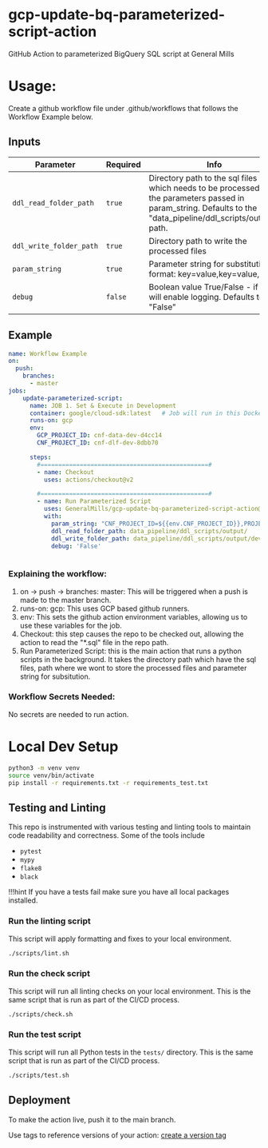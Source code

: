 # gcp-update-bq-parameterized-script-action
GitHub Action to parameterized BigQuery SQL script at General Mills


# Usage:
Create a github workflow file under .github/workflows that follows the Workflow Example below.

## Inputs

| Parameter           | Required | Info                                                                          |
| --------------------| -------- | ------------------------------------------------------------------------------|
| `ddl_read_folder_path`  | `true`   | Directory path to the sql files which needs to be processed with the parameters passed in param_string. Defaults to the "data_pipeline/ddl_scripts/output/" path.
| `ddl_write_folder_path`  | `true`   | Directory path to write the processed files
| `param_string`     | `true`   | Parameter string for substitution. format: key=value,key=value,
| `debug`     | `false`   | Boolean value True/False - if True will enable logging. Defaults to "False"

## Example

```yaml
name: Workflow Example
on:
  push:
    branches:
      - master
jobs:
    update-parameterized-script:
      name: JOB 1. Set & Execute in Development
      container: google/cloud-sdk:latest   # Job will run in this Docker image
      runs-on: gcp
      env:
        GCP_PROJECT_ID: cnf-data-dev-d4cc14
        CNF_PROJECT_ID: cnf-dlf-dev-8dbb70

      steps:
        #===============================================#
        - name: Checkout
          uses: actions/checkout@v2

        #===============================================#
        - name: Run Parameterized Script
          uses: GeneralMills/gcp-update-bq-parameterized-script-action@add-action
          with:
            param_string: "CNF_PROJECT_ID=${{env.CNF_PROJECT_ID}},PROJECT_ID=${{env.GCP_PROJECT_ID}}"
            ddl_read_folder_path: data_pipeline/ddl_scripts/output/
            ddl_write_folder_path: data_pipeline/ddl_scripts/output/dev
            debug: 'False'
    
```

### Explaining the workflow:
1. on -> push -> branches: master: This will be triggered when a push is made to the master branch.
1. runs-on: gcp: This uses GCP based github runners.
1. env: This sets the github action environment variables, allowing us to use these variables for the job.
1. Checkout: this step causes the repo to be checked out, allowing the action to read the "*.sql" file in the repo path.
1. Run Parameterized Script: this is the main action that runs a python scripts in the background. It takes the directory path which have the sql files, path where we wont to store the processed files and parameter string for subsitution.

### Workflow Secrets Needed:
No secrets are needed to run action.

# Local Dev Setup

```bash
python3 -m venv venv
source venv/bin/activate
pip install -r requirements.txt -r requirements_test.txt
```


## Testing and Linting

This repo is instrumented with various testing and linting tools to maintain
code readability and correctness. Some of the tools include

* `pytest`
* `mypy`
* `flake8`
* `black`

!!!hint
    If you have a tests fail make sure you have all local packages installed. 
### Run the linting script

This script will apply formatting and fixes to your local environment.

```sh
./scripts/lint.sh
```

### Run the check script

This script will run all linting checks on your local environment. This is the
same script that is run as part of the CI/CD process.

```sh
./scripts/check.sh
```

### Run the test script

This script will run all Python tests in the `tests/` directory. This is the
same script that is run as part of the CI/CD process.

```sh
./scripts/test.sh
```

## Deployment

To make the action live, push it to the main branch.

Use tags to reference versions of your action: [create a version tag](https://github.com/actions/toolkit/blob/master/docs/action-versioning.md)